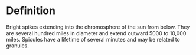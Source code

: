 # Definition

Bright spikes extending into the chromosphere of the sun from below.
They are several hundred miles in diameter and extend outward 5000 to
10,000 miles. Spicules have a lifetime of several minutes and may be
related to granules.
